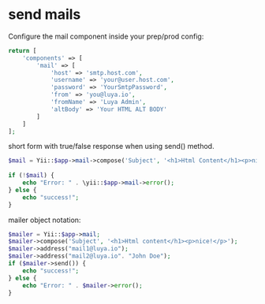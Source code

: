 send mails
===========

Configure the mail component inside your prep/prod config:

```php
return [
	'components' => [
		'mail' => [
			'host' => 'smtp.host.com',
			'username' => 'your@user.host.com',
			'password' => 'YourSmtpPassword',
			'from' => 'you@luya.io',
			'fromName' => 'Luya Admin',
			'altBody' => 'Your HTML ALT BODY'
		]
	]
];
```

short form with true/false response when using send() method.

```php
$mail = Yii::$app->mail->compose('Subject', '<h1>Html Content</h1><p>nice!</p>')->address('recipient@luya.io')->send();
 
if (!$mail) {
	echo "Error: " . \yii::$app->mail->error();
} else {
	echo "success!";
}
```

mailer object notation:

```php
$mailer = Yii::$app->mail;
$mailer->compose('Subject', '<h1>Html content</h1><p>nice!</p>');
$mailer->address("mail1@luya.io");
$mailer->address("mail2@luya.io". "John Doe");
if ($mailer->send()) {
	echo "success!";
} else {
	echo "Error: " . $mailer->error();
}
```

